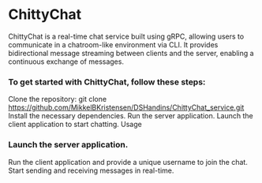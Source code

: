 # ChittyChat

ChittyChat is a real-time chat service built using gRPC, allowing users to communicate in a chatroom-like environment via CLI. It provides bidirectional message streaming between clients and the server, enabling a continuous exchange of messages.


### To get started with ChittyChat, follow these steps:

Clone the repository: git clone https://github.com/MikkelBKristensen/DSHandins/ChittyChat_service.git
Install the necessary dependencies.
Run the server application.
Launch the client application to start chatting.
Usage

### Launch the server application.
Run the client application and provide a unique username to join the chat.
Start sending and receiving messages in real-time.